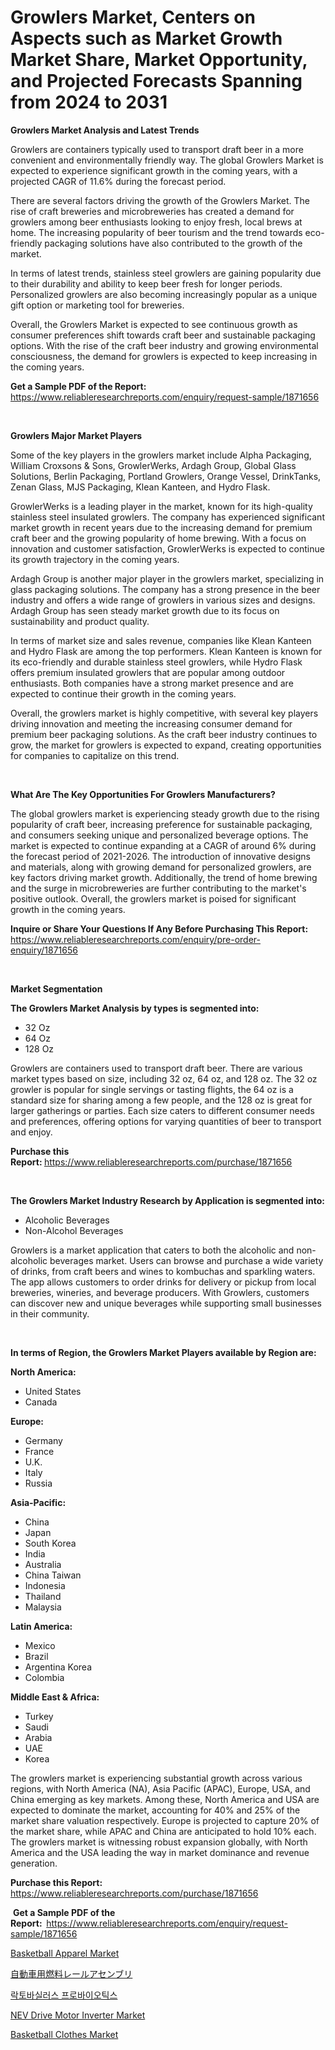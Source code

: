 <p><h1>Growlers Market, Centers on Aspects such as Market Growth Market Share, Market Opportunity, and Projected Forecasts Spanning from 2024 to 2031</h1></p><p><strong>Growlers Market Analysis and Latest Trends</strong></p>
<p><p>Growlers are containers typically used to transport draft beer in a more convenient and environmentally friendly way. The global Growlers Market is expected to experience significant growth in the coming years, with a projected CAGR of 11.6% during the forecast period.</p><p>There are several factors driving the growth of the Growlers Market. The rise of craft breweries and microbreweries has created a demand for growlers among beer enthusiasts looking to enjoy fresh, local brews at home. The increasing popularity of beer tourism and the trend towards eco-friendly packaging solutions have also contributed to the growth of the market.</p><p>In terms of latest trends, stainless steel growlers are gaining popularity due to their durability and ability to keep beer fresh for longer periods. Personalized growlers are also becoming increasingly popular as a unique gift option or marketing tool for breweries.</p><p>Overall, the Growlers Market is expected to see continuous growth as consumer preferences shift towards craft beer and sustainable packaging options. With the rise of the craft beer industry and growing environmental consciousness, the demand for growlers is expected to keep increasing in the coming years.</p></p>
<p><strong>Get a Sample PDF of the Report:&nbsp;</strong> <a href="https://www.reliableresearchreports.com/enquiry/request-sample/1871656">https://www.reliableresearchreports.com/enquiry/request-sample/1871656</a></p>
<p>&nbsp;</p>
<p><strong>Growlers Major Market Players</strong></p>
<p><p>Some of the key players in the growlers market include Alpha Packaging, William Croxsons & Sons, GrowlerWerks, Ardagh Group, Global Glass Solutions, Berlin Packaging, Portland Growlers, Orange Vessel, DrinkTanks, Zenan Glass, MJS Packaging, Klean Kanteen, and Hydro Flask.</p><p>GrowlerWerks is a leading player in the market, known for its high-quality stainless steel insulated growlers. The company has experienced significant market growth in recent years due to the increasing demand for premium craft beer and the growing popularity of home brewing. With a focus on innovation and customer satisfaction, GrowlerWerks is expected to continue its growth trajectory in the coming years.</p><p>Ardagh Group is another major player in the growlers market, specializing in glass packaging solutions. The company has a strong presence in the beer industry and offers a wide range of growlers in various sizes and designs. Ardagh Group has seen steady market growth due to its focus on sustainability and product quality.</p><p>In terms of market size and sales revenue, companies like Klean Kanteen and Hydro Flask are among the top performers. Klean Kanteen is known for its eco-friendly and durable stainless steel growlers, while Hydro Flask offers premium insulated growlers that are popular among outdoor enthusiasts. Both companies have a strong market presence and are expected to continue their growth in the coming years.</p><p>Overall, the growlers market is highly competitive, with several key players driving innovation and meeting the increasing consumer demand for premium beer packaging solutions. As the craft beer industry continues to grow, the market for growlers is expected to expand, creating opportunities for companies to capitalize on this trend.</p></p>
<p>&nbsp;</p>
<p><strong>What Are The Key Opportunities For Growlers Manufacturers?</strong></p>
<p><p>The global growlers market is experiencing steady growth due to the rising popularity of craft beer, increasing preference for sustainable packaging, and consumers seeking unique and personalized beverage options. The market is expected to continue expanding at a CAGR of around 6% during the forecast period of 2021-2026. The introduction of innovative designs and materials, along with growing demand for personalized growlers, are key factors driving market growth. Additionally, the trend of home brewing and the surge in microbreweries are further contributing to the market's positive outlook. Overall, the growlers market is poised for significant growth in the coming years.</p></p>
<p><strong>Inquire or Share Your Questions If Any Before Purchasing This Report:</strong> <a href="https://www.reliableresearchreports.com/enquiry/pre-order-enquiry/1871656">https://www.reliableresearchreports.com/enquiry/pre-order-enquiry/1871656</a></p>
<p>&nbsp;</p>
<p><strong>Market Segmentation</strong></p>
<p><strong>The Growlers Market Analysis by types is segmented into:</strong></p>
<p><ul><li>32 Oz</li><li>64 Oz</li><li>128 Oz</li></ul></p>
<p><p>Growlers are containers used to transport draft beer. There are various market types based on size, including 32 oz, 64 oz, and 128 oz. The 32 oz growler is popular for single servings or tasting flights, the 64 oz is a standard size for sharing among a few people, and the 128 oz is great for larger gatherings or parties. Each size caters to different consumer needs and preferences, offering options for varying quantities of beer to transport and enjoy.</p></p>
<p><strong>Purchase this Report:&nbsp;</strong><a href="https://www.reliableresearchreports.com/purchase/1871656">https://www.reliableresearchreports.com/purchase/1871656</a></p>
<p>&nbsp;</p>
<p><strong>The Growlers Market Industry Research by Application is segmented into:</strong></p>
<p><ul><li>Alcoholic Beverages</li><li>Non-Alcohol Beverages</li></ul></p>
<p><p>Growlers is a market application that caters to both the alcoholic and non-alcoholic beverages market. Users can browse and purchase a wide variety of drinks, from craft beers and wines to kombuchas and sparkling waters. The app allows customers to order drinks for delivery or pickup from local breweries, wineries, and beverage producers. With Growlers, customers can discover new and unique beverages while supporting small businesses in their community.</p></p>
<p>&nbsp;</p>
<p><strong>In terms of Region, the Growlers Market Players available by Region are:</strong></p>
<p>
    <p> <strong> North America: </strong>
        <ul>
            <li>United States</li>
            <li>Canada</li>
        </ul>
        </p> 
    <p> <strong> Europe: </strong>
        <ul>
            <li>Germany</li>
            <li>France</li>
            <li>U.K.</li>
            <li>Italy</li>
            <li>Russia</li>
        </ul>
        </p> 
    <p> <strong> Asia-Pacific: </strong>
        <ul>
            <li>China</li>
            <li>Japan</li>
            <li>South Korea</li>
            <li>India</li>
            <li>Australia</li>
            <li>China Taiwan</li>
            <li>Indonesia</li>
            <li>Thailand</li>
            <li>Malaysia</li>
        </ul>
        </p> 
    <p> <strong> Latin America: </strong>
        <ul>
            <li>Mexico</li>
            <li>Brazil</li>
            <li>Argentina Korea</li>
            <li>Colombia</li>
        </ul>
        </p> 
    <p> <strong> Middle East & Africa: </strong>
        <ul>
            <li>Turkey</li>
            <li>Saudi</li>
            <li>Arabia</li>
            <li>UAE</li>
            <li>Korea</li>
        </ul>
    </p>
    </p>
<p><p>The growlers market is experiencing substantial growth across various regions, with North America (NA), Asia Pacific (APAC), Europe, USA, and China emerging as key markets. Among these, North America and USA are expected to dominate the market, accounting for 40% and 25% of the market share valuation respectively. Europe is projected to capture 20% of the market share, while APAC and China are anticipated to hold 10% each. The growlers market is witnessing robust expansion globally, with North America and the USA leading the way in market dominance and revenue generation.</p></p>
<p><strong>Purchase this Report: </strong><a href="https://www.reliableresearchreports.com/purchase/1871656">https://www.reliableresearchreports.com/purchase/1871656</a></p>
<p>&nbsp;<strong>Get a Sample PDF of the Report:&nbsp;&nbsp;</strong><a href="https://www.reliableresearchreports.com/enquiry/request-sample/1871656">https://www.reliableresearchreports.com/enquiry/request-sample/1871656</a></p>
<p><strong></strong></p>
<p><p><a href="https://github.com/fiixsa/Market-Research-Report-List-1/blob/main/basketball-apparel-market.md">Basketball Apparel Market</a></p><p><a href="https://github.com/bucuel854722/Market-Research-Report-List-1/blob/main/32140443223.md">自動車用燃料レールアセンブリ</a></p><p><a href="https://medium.com/@lowellleke20231/%EB%9D%BD%ED%86%A0%EB%B0%94%EC%8B%A4%EB%9F%AC%EC%8A%A4-%ED%94%84%EB%A1%9C%EB%B0%94%EC%9D%B4%EC%98%A4%ED%8B%B1%EC%8A%A4-%EC%8B%9C%EC%9E%A5-2031%EB%85%84%EA%B9%8C%EC%A7%80%EC%9D%98-%ED%8A%B8%EB%A0%8C%EB%93%9C-%EC%98%88%EC%B8%A1-%EB%B0%8F-%EA%B2%BD%EC%9F%81-%EB%B6%84%EC%84%9D-25253919a1ab">락토바실러스 프로바이오틱스</a></p><p><a href="https://issuu.com/reportprime-2/docs/nev-drive-motor-inverter-market-size-2030.pptx">NEV Drive Motor Inverter Market</a></p><p><a href="https://github.com/Airanohannonzb68e5pb53oc1/Market-Research-Report-List-1/blob/main/basketball-clothes-market.md">Basketball Clothes Market</a></p></p>
